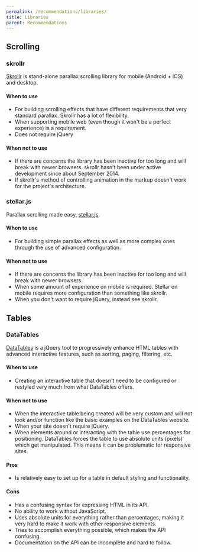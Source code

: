 ```yaml
---
permalink: /recommendations/libraries/
title: Libraries
parent: Recommendations
---
```


## Scrolling
### skrollr
[Skrollr] is stand-alone parallax scrolling library for mobile (Android + iOS) and desktop.

#### When to use
- For building scrolling effects that have different requirements that very standard parallax. Skrollr has a lot of flexibility.
- When supporting mobile web (even though it won't be a perfect experience) is a requirement.
- Does not require jQuery

#### When not to use
- If there are concerns the library has been inactive for too long and will break with newer browsers. skrollr hasn't been under active development since about September 2014.
- If skrollr's method of controlling animation in the markup doesn't work for the project's architecture.

### stellar.js
Parallax scrolling made easy, [stellar.js].

#### When to use
- For building simple parallax effects as well as more complex ones through the use of advanced configuration.

#### When not to use
- If there are concerns the library has been inactive for too long and will break with newer browsers.
- When some amount of experience on mobile is required. Stellar on mobile requires more configuration than something like skrollr.
- When you don't want to require jQuery, instead see skrollr.


## Tables
### DataTables
[DataTables] is a jQuery tool to progressively enhance HTML tables with advanced interactive features, such as sorting, paging, filtering, etc. 

#### When to use
- Creating an interactive table that doesn't need to be configured or restyled very much from what DataTables offers.

#### When not to use
- When the interactive table being created will be very custom and will not look and/or function like the basic examples on the DataTables website.
- When your site doesn't require jQuery.
- When elements around or interacting with the table use percentages for positioning. DataTables forces the table to use absolute units (pixels) which get manipulated. This means it can be problematic for responsive sites.

#### Pros
- Is relatively easy to set up for a table in default styling and functionality.

#### Cons
- Has a confusing syntax for expressing HTML in its API.
- No ability to work without JavaScript.
- Uses absolute units for everything rather than percentages, making it very hard to make it work with other responsive elements.
- Tries to accomplish everything possible, which makes the API confusing.
- Documentation on the API can be incomplete and hard to follow.


[DataTables]: https://www.datatables.net
[Skrollr]: http://prinzhorn.github.io/skrollr/
[stellar.js]: http://markdalgleish.com/projects/stellar.js/
